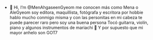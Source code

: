 - 👋 Hi, I’m @MenAhgaseenGyeom
     me conocen más como Mena o AleGyeom
     soy editora, maquillista, fotógrafa y escritora por hobbie
     hablo mucho conmigo misma y con las personitas en mi cabeza
     te puede parecer raro pero soy una buena persona
     Tocó guitarra, violín, piano y algunos instrumentos de mariachi
  💚 Y por supuesto que mi mayor anhelo son GOT7

<!---
MenAhgaseenGyeom/MenAhgaseenGyeom is a ✨ special ✨ repository because its `README.md` (this file) appears on your GitHub profile.
You can click the Preview link to take a look at your changes.
--->
